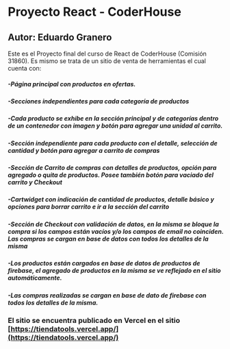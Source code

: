 # Proyecto React - CoderHouse
## Autor: Eduardo Granero

Este es el Proyecto final del curso de React de CoderHouse (Comisión 31860). Es mismo se trata de un sitio de venta de herramientas el cual cuenta con:

##### -Página principal con productos en ofertas.
##### -Secciones independientes para cada categoría de productos
##### -Cada producto se exhibe en la sección principal y de categorías dentro de un contenedor con imagen y botón para agregar una unidad al carrito. 
##### -Sección independiente para cada producto con el detalle, selección de cantidad y botón para agregar a carrito de compras
##### -Sección de Carrito de compras con detalles de productos, opción para agregado o quita de productos. Posee también botón para vaciado del carrito y Checkout
##### -Cartwidget con indicación de cantidad de productos, detalle básico y opciones para borrar carrito e ir a la sección del carrito
##### -Sección de Checkout con validación de datos, en la misma se bloque la compra si los campos están vacíos y/o los campos de email no coinciden. Las compras se cargan en base de datos con todos los detalles de la misma
##### -Los productos están cargados en base de datos de productos de firebase, el agregado de productos en la misma se ve reflejado en el sitio automáticamente. 
##### -Las compras realizadas se cargan en base de dato de firebase con todos los detalles de la misma. 

### El sitio se encuentra publicado en Vercel en el sitio [https://tiendatools.vercel.app/](https://tiendatools.vercel.app/)
